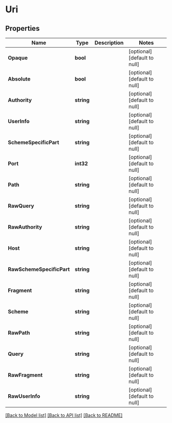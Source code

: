 # Uri

## Properties
Name | Type | Description | Notes
------------ | ------------- | ------------- | -------------
**Opaque** | **bool** |  | [optional] [default to null]
**Absolute** | **bool** |  | [optional] [default to null]
**Authority** | **string** |  | [optional] [default to null]
**UserInfo** | **string** |  | [optional] [default to null]
**SchemeSpecificPart** | **string** |  | [optional] [default to null]
**Port** | **int32** |  | [optional] [default to null]
**Path** | **string** |  | [optional] [default to null]
**RawQuery** | **string** |  | [optional] [default to null]
**RawAuthority** | **string** |  | [optional] [default to null]
**Host** | **string** |  | [optional] [default to null]
**RawSchemeSpecificPart** | **string** |  | [optional] [default to null]
**Fragment** | **string** |  | [optional] [default to null]
**Scheme** | **string** |  | [optional] [default to null]
**RawPath** | **string** |  | [optional] [default to null]
**Query** | **string** |  | [optional] [default to null]
**RawFragment** | **string** |  | [optional] [default to null]
**RawUserInfo** | **string** |  | [optional] [default to null]

[[Back to Model list]](../README.md#documentation-for-models) [[Back to API list]](../README.md#documentation-for-api-endpoints) [[Back to README]](../README.md)


